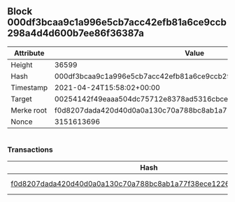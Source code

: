 ## Block 000df3bcaa9c1a996e5cb7acc42efb81a6ce9ccb298a4d4d600b7ee86f36387a

Attribute | Value
--- | ---
Height | 36599
Hash | 000df3bcaa9c1a996e5cb7acc42efb81a6ce9ccb298a4d4d600b7ee86f36387a
Timestamp | 2021-04-24T15:58:02+00:00
Target | 00254142f49eaaa504dc75712e8378ad5316cbcead634704b3734b6271167cc4
Merke root | f0d8207dada420d40d0a0a130c70a788bc8ab1a77f38ece122630e0415cd66e6
Nonce | 3151613696

```

```

### Transactions

Hash | Amount
--- | ---
[f0d8207dada420d40d0a0a130c70a788bc8ab1a77f38ece122630e0415cd66e6](f0d8207dada420d40d0a0a130c70a788bc8ab1a77f38ece122630e0415cd66e6.md) | 10.00000000 SKEPTI 
